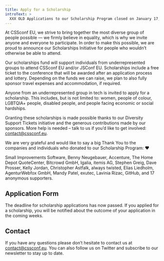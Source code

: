 ```yaml
---
title: Apply for a Scholarship
introText: >
  XXX OLD Applications to our Scholarship Program closed on January 17, 2017. We would like to thank everyone who applied for their submissions. All applicants will be notified of the outcome of their application in the next few weeks.
---
```


At CSSconf EU, we strive to bring together the most diverse group of people possible — we firmly believe in equality, which is why we invite anyone and everyone to participate. In order to make this possible, we are proud to announce our Scholarships Initiative for people who wouldn’t otherwise be able to attend.

Our scholarships fund will support individuals from underrepresented groups to attend CSSconf EU and/or JSConf EU. Scholarships include a free ticket to the conference that will be awarded after an application process and lottery. Depending on the funds we can raise, we plan to also fully sponsor travel expenses and accommodation, if required.

Anyone from an underrepresented group in tech is invited to apply for a scholarship. This includes, but is not limited to: women, people of colour, LGBTQIA+ people, disabled people, and people facing economic or social hardships.

Granting these scholarships is made possible thanks to our Diversity Support Tickets initiative and the generous contributions made by our sponsors. More help is needed – talk to us if you’d like to get involved: [contact@cssconf.eu](mailto:contact@cssconf.eu).

We are very grateful and would like to say a big Thank You to the companies and individuals who donated to our Scholarship Program: ❤️

Small Improvements Software, Benny Neugebauer, Accenture, The Home Depot QuoteCenter, Bitcrowd GmbH, Igalia, itemis AG, Stephen Greig, Dave Prosser, Kelly Jordan, Christopher Astfalk, always twisted, Elias Liedholm, AgenturWebfox GmbH, Mandy Patel, exutec, Lavinia Rizac, GitHub, and 17 anonymous supporters.

## Application Form

The deadline for scholarship applications has now passed. If you applied for a scholarship, you will be notified about the outcome of your application in the coming weeks.

## Contact

If you have any questions please don’t hesitate to contact us at [contact@cssconf.eu](mailto:contact@cssconf.eu). You can also follow us on Twitter and subscribe to our newsletter to stay up to date.
